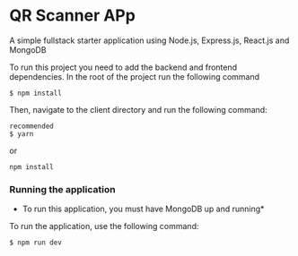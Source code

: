 # QR Scanner APp
A simple fullstack starter application using Node.js, Express.js, React.js and MongoDB

To run this project you need to add the backend and frontend dependencies.
In the root of the project run the following command

```
$ npm install
```

Then, navigate to the client directory and run the following command:

```
recommended
$ yarn
```
or
```
npm install
```

### Running the application

* To run this application, you must have MongoDB up and running*

To run the application, use the following command:

```
$ npm run dev
```
